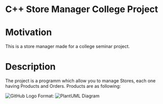 # C++ Store Manager College Project

# Motivation
This is a store manager made for a college seminar project.

# Description
The project is a programm which allow you to manage Stores, each one having Products and Orders. Products are as following:

![GitHub Logo](http://www.plantuml.com/plantuml/png/SoWkIImgAStDuGeeoayfJIvHiAdHrLK8I2tABCv8JCf9XGgZIllbvs6gG8YWg7NCoSnDpGFQKecf4DrGJBKEgNafGDS10000)
Format: ![PlantUML Diagram](http://www.plantuml.com/plantuml/png/SoWkIImgAStDuGeeoayfJIvHiAdHrLK8I2tABCv8JCf9XGgZIllbvs6gG8YWg7NCoSnDpGFQKecf4DrGJBKEgNafGDS10000)

